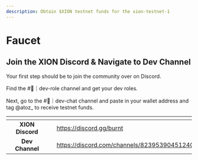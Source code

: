 ```yaml
---
description: Obtain $XION testnet funds for the xion-testnet-1
---
```


# Faucet

## Join the XION Discord & Navigate to Dev Channel

Your first step should be to join the community over on Discord.

Find the #👷｜dev-role channel and get your dev roles.&#x20;

Next, go to the #💬｜dev-chat channel and paste in your wallet address and tag @atoz\_ to receive testnet funds.

<table data-view="cards"><thead><tr><th></th><th align="center"></th><th></th><th data-hidden data-card-cover data-type="files"></th><th data-hidden data-card-target data-type="content-ref"></th></tr></thead><tbody><tr><td></td><td align="center"><strong>XION Discord</strong></td><td></td><td></td><td><a href="https://discord.gg/burnt">https://discord.gg/burnt</a></td></tr><tr><td></td><td align="center"><strong>Dev Channel</strong></td><td></td><td></td><td><a href="https://discord.com/channels/823953904512401469/1194547070825144440">https://discord.com/channels/823953904512401469/1194547070825144440</a></td></tr></tbody></table>



